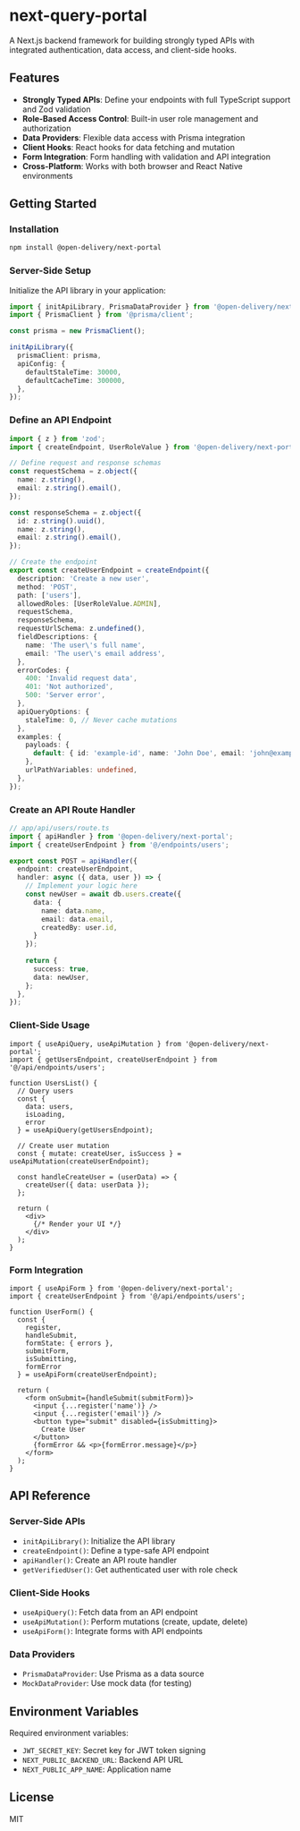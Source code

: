 # next-query-portal

A Next.js backend framework for building strongly typed APIs with integrated authentication, data access, and client-side hooks.

## Features

- **Strongly Typed APIs**: Define your endpoints with full TypeScript support and Zod validation
- **Role-Based Access Control**: Built-in user role management and authorization
- **Data Providers**: Flexible data access with Prisma integration
- **Client Hooks**: React hooks for data fetching and mutation
- **Form Integration**: Form handling with validation and API integration
- **Cross-Platform**: Works with both browser and React Native environments

## Getting Started

### Installation

```bash
npm install @open-delivery/next-portal
```

### Server-Side Setup

Initialize the API library in your application:

```typescript
import { initApiLibrary, PrismaDataProvider } from '@open-delivery/next-portal';
import { PrismaClient } from '@prisma/client';

const prisma = new PrismaClient();

initApiLibrary({
  prismaClient: prisma,
  apiConfig: {
    defaultStaleTime: 30000,
    defaultCacheTime: 300000,
  },
});
```

### Define an API Endpoint

```typescript
import { z } from 'zod';
import { createEndpoint, UserRoleValue } from '@open-delivery/next-portal';

// Define request and response schemas
const requestSchema = z.object({
  name: z.string(),
  email: z.string().email(),
});

const responseSchema = z.object({
  id: z.string().uuid(),
  name: z.string(),
  email: z.string().email(),
});

// Create the endpoint
export const createUserEndpoint = createEndpoint({
  description: 'Create a new user',
  method: 'POST',
  path: ['users'],
  allowedRoles: [UserRoleValue.ADMIN],
  requestSchema,
  responseSchema,
  requestUrlSchema: z.undefined(),
  fieldDescriptions: {
    name: 'The user\'s full name',
    email: 'The user\'s email address',
  },
  errorCodes: {
    400: 'Invalid request data',
    401: 'Not authorized',
    500: 'Server error',
  },
  apiQueryOptions: {
    staleTime: 0, // Never cache mutations
  },
  examples: {
    payloads: {
      default: { id: 'example-id', name: 'John Doe', email: 'john@example.com' },
    },
    urlPathVariables: undefined,
  },
});
```

### Create an API Route Handler

```typescript
// app/api/users/route.ts
import { apiHandler } from '@open-delivery/next-portal';
import { createUserEndpoint } from '@/endpoints/users';

export const POST = apiHandler({
  endpoint: createUserEndpoint,
  handler: async ({ data, user }) => {
    // Implement your logic here
    const newUser = await db.users.create({
      data: {
        name: data.name,
        email: data.email,
        createdBy: user.id,
      }
    });
    
    return {
      success: true,
      data: newUser,
    };
  },
});
```

### Client-Side Usage

```tsx
import { useApiQuery, useApiMutation } from '@open-delivery/next-portal';
import { getUsersEndpoint, createUserEndpoint } from '@/api/endpoints/users';

function UsersList() {
  // Query users
  const {
    data: users,
    isLoading,
    error
  } = useApiQuery(getUsersEndpoint);
  
  // Create user mutation
  const { mutate: createUser, isSuccess } = useApiMutation(createUserEndpoint);
  
  const handleCreateUser = (userData) => {
    createUser({ data: userData });
  };
  
  return (
    <div>
      {/* Render your UI */}
    </div>
  );
}
```

### Form Integration

```tsx
import { useApiForm } from '@open-delivery/next-portal';
import { createUserEndpoint } from '@/api/endpoints/users';

function UserForm() {
  const {
    register,
    handleSubmit,
    formState: { errors },
    submitForm,
    isSubmitting,
    formError
  } = useApiForm(createUserEndpoint);
  
  return (
    <form onSubmit={handleSubmit(submitForm)}>
      <input {...register('name')} />
      <input {...register('email')} />
      <button type="submit" disabled={isSubmitting}>
        Create User
      </button>
      {formError && <p>{formError.message}</p>}
    </form>
  );
}
```

## API Reference

### Server-Side APIs

- `initApiLibrary()`: Initialize the API library
- `createEndpoint()`: Define a type-safe API endpoint
- `apiHandler()`: Create an API route handler
- `getVerifiedUser()`: Get authenticated user with role check

### Client-Side Hooks

- `useApiQuery()`: Fetch data from an API endpoint
- `useApiMutation()`: Perform mutations (create, update, delete)
- `useApiForm()`: Integrate forms with API endpoints

### Data Providers

- `PrismaDataProvider`: Use Prisma as a data source
- `MockDataProvider`: Use mock data (for testing)

## Environment Variables

Required environment variables:

- `JWT_SECRET_KEY`: Secret key for JWT token signing
- `NEXT_PUBLIC_BACKEND_URL`: Backend API URL
- `NEXT_PUBLIC_APP_NAME`: Application name

## License

MIT
